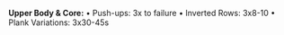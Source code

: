 **Upper Body & Core:**
• Push-ups: 3x to failure
• Inverted Rows: 3x8-10
• Plank Variations: 3x30-45s
